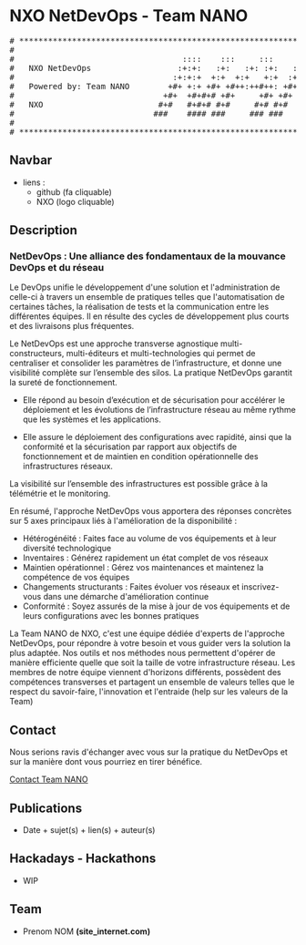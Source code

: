 # NXO NetDevOps - Team NANO

<pre>
# ********************************************************************************** #
#                                                                                    #
#                                   ::::    :::     :::     ::::    :::  ::::::::    #
#   NXO NetDevOps                  :+:+:   :+:   :+: :+:   :+:+:   :+: :+:    :+:    #
#                                 :+:+:+  +:+  +:+   +:+  :+:+:+  +:+ +:+    +:+     #
#   Powered by: Team NANO        +#+ +:+ +#+ +#++:++#++: +#+ +:+ +#+ +#+    +:+      #
#                               +#+  +#+#+# +#+     +#+ +#+  +#+#+# +#+    +#+       #
#   NXO                        #+#   #+#+# #+#     #+# #+#   #+#+# #+#    #+#        #
#                             ###    #### ###     ### ###    ####  ########          #
#                                                                                    #
# ********************************************************************************** #
</pre>

## Navbar

* liens : 
	* github (fa cliquable)
	* NXO (logo cliquable)

## Description

### NetDevOps : Une alliance des fondamentaux de la mouvance DevOps et du réseau

Le DevOps unifie le développement d'une solution et l'administration de celle-ci à travers un ensemble de pratiques telles que l'automatisation de certaines tâches, la réalisation de tests et la communication entre les différentes équipes.
Il en résulte des cycles de développement plus courts et des livraisons plus fréquentes.

Le NetDevOps est une approche transverse agnostique multi-constructeurs, multi-éditeurs et multi-technologies qui permet de centraliser et consolider les paramètres de l’infrastructure, et donne une visibilité complète sur l’ensemble des silos. La pratique NetDevOps garantit la sureté de fonctionnement.

- Elle répond au besoin d’exécution et de sécurisation pour accélérer le déploiement et les évolutions de l’infrastructure réseau au même rythme que les systèmes et les applications.

- Elle assure le déploiement des configurations avec rapidité, ainsi que la conformité et la sécurisation par rapport aux objectifs de fonctionnement et de maintien en condition opérationnelle des infrastructures réseaux.

La visibilité sur l’ensemble des infrastructures est possible grâce à la télémétrie et le monitoring.

En résumé, l'approche NetDevOps vous apportera des réponses concrètes sur 5 axes principaux liés à l'amélioration de la disponibilité :

- Hétérogénéité : Faites face au volume de vos équipements et à leur diversité technologique
- Inventaires : Générez rapidement un état complet de vos réseaux 
- Maintien opérationnel : Gérez vos maintenances et maintenez la compétence de vos équipes 
- Changements structurants : Faites évoluer vos réseaux et inscrivez-vous dans une démarche d'amélioration continue
- Conformité : Soyez assurés de la mise à jour de vos équipements et de leurs configurations avec les bonnes pratiques 

La Team NANO de NXO, c'est une équipe dédiée d'experts de l'approche NetDevOps, pour répondre à votre besoin et vous guider vers la solution la plus adaptée. Nos outils et nos méthodes nous permettent d'opérer de manière efficiente quelle que soit la taille de votre infrastructure réseau.
Les membres de notre équipe viennent d'horizons différents, possèdent des compétences transverses et partagent un ensemble de valeurs telles que le respect du savoir-faire, l'innovation et l'entraide (help sur les valeurs de la Team)

## Contact

Nous serions ravis d'échanger avec vous sur la pratique du NetDevOps et sur la manière dont vous pourriez en tirer bénéfice. 

<a href=link_contact>Contact Team NANO</a>

## Publications

* Date + sujet(s) + lien(s) + auteur(s)

##  Hackadays - Hackathons

* WIP

## Team

* Prenom NOM __(site_internet.com)__
